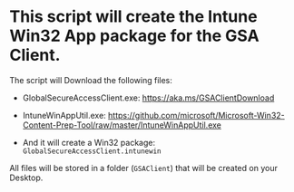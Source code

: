 # This script will create the Intune Win32 App package for the GSA Client.

The script will Download the following files:

- GlobalSecureAccessClient.exe: https://aka.ms/GSAClientDownload
- IntuneWinAppUtil.exe: https://github.com/microsoft/Microsoft-Win32-Content-Prep-Tool/raw/master/IntuneWinAppUtil.exe

- And it will create a Win32 package: `GlobalSecureAccessClient.intunewin`

All files will be stored in a folder (`GSAClient`) that will be created on your Desktop.

